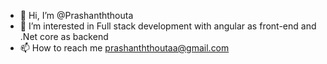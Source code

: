 - 👋 Hi, I’m @Prashanththouta
- 👀 I’m interested in Full stack development with angular as front-end and .Net core as backend
- 📫 How to reach me prashanththoutaa@gmail.com

<!---
Prashanththouta/Prashanththouta is a ✨ special ✨ repository because its `README.md` (this file) appears on your GitHub profile.
You can click the Preview link to take a look at your changes.
--->
